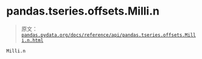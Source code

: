 # pandas.tseries.offsets.Milli.n

> 原文：[`pandas.pydata.org/docs/reference/api/pandas.tseries.offsets.Milli.n.html`](https://pandas.pydata.org/docs/reference/api/pandas.tseries.offsets.Milli.n.html)

```py
Milli.n
```
